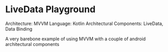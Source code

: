 # LiveData Playground

Architecture: MVVM
Language: Kotlin
Architectural Components: LiveData, Data Binding

A very barebone example of using MVVM with a couple of android architectural components

